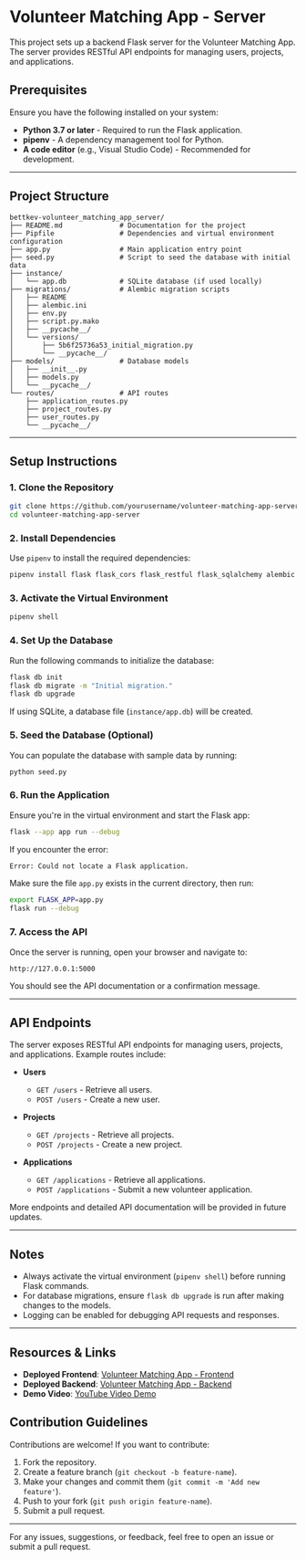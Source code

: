 # Volunteer Matching App - Server

This project sets up a backend Flask server for the Volunteer Matching App. The server provides RESTful API endpoints for managing users, projects, and applications.

## Prerequisites

Ensure you have the following installed on your system:
- **Python 3.7 or later** - Required to run the Flask application.
- **pipenv** - A dependency management tool for Python.
- **A code editor** (e.g., Visual Studio Code) - Recommended for development.

---

## Project Structure

```
bettkev-volunteer_matching_app_server/
├── README.md              # Documentation for the project
├── Pipfile                # Dependencies and virtual environment configuration
├── app.py                 # Main application entry point
├── seed.py                # Script to seed the database with initial data
├── instance/
│   └── app.db             # SQLite database (if used locally)
├── migrations/            # Alembic migration scripts
│   ├── README
│   ├── alembic.ini
│   ├── env.py
│   ├── script.py.mako
│   ├── __pycache__/
│   └── versions/
│       ├── 5b6f25736a53_initial_migration.py
│       └── __pycache__/
├── models/                # Database models
│   ├── __init__.py
│   ├── models.py
│   └── __pycache__/
└── routes/                # API routes
    ├── application_routes.py
    ├── project_routes.py
    ├── user_routes.py
    └── __pycache__/                                        
```

---

## Setup Instructions

### 1. Clone the Repository

```bash
git clone https://github.com/yourusername/volunteer-matching-app-server.git
cd volunteer-matching-app-server
```

### 2. Install Dependencies

Use `pipenv` to install the required dependencies:

```bash
pipenv install flask flask_cors flask_restful flask_sqlalchemy alembic
```

### 3. Activate the Virtual Environment

```bash
pipenv shell
```

### 4. Set Up the Database

Run the following commands to initialize the database:

```bash
flask db init
flask db migrate -m "Initial migration."
flask db upgrade
```

If using SQLite, a database file (`instance/app.db`) will be created.

### 5. Seed the Database (Optional)

You can populate the database with sample data by running:

```bash
python seed.py
```

### 6. Run the Application

Ensure you're in the virtual environment and start the Flask app:

```bash
flask --app app run --debug
```

If you encounter the error:

```bash
Error: Could not locate a Flask application.
```

Make sure the file `app.py` exists in the current directory, then run:

```bash
export FLASK_APP=app.py
flask run --debug
```

### 7. Access the API

Once the server is running, open your browser and navigate to:

```
http://127.0.0.1:5000
```

You should see the API documentation or a confirmation message.

---

## API Endpoints

The server exposes RESTful API endpoints for managing users, projects, and applications. Example routes include:

- **Users**
  - `GET /users` - Retrieve all users.
  - `POST /users` - Create a new user.

- **Projects**
  - `GET /projects` - Retrieve all projects.
  - `POST /projects` - Create a new project.

- **Applications**
  - `GET /applications` - Retrieve all applications.
  - `POST /applications` - Submit a new volunteer application.

More endpoints and detailed API documentation will be provided in future updates.

---

## Notes

- Always activate the virtual environment (`pipenv shell`) before running Flask commands.
- For database migrations, ensure `flask db upgrade` is run after making changes to the models.
- Logging can be enabled for debugging API requests and responses.

---

## Resources & Links

- **Deployed Frontend**: [Volunteer Matching App - Frontend](https://volunteer-liard.vercel.app/)
- **Deployed Backend**: [Volunteer Matching App - Backend](https://volunteer-matching-app-server.onrender.com/)
- **Demo Video**: [YouTube Video Demo](https://youtu.be/fqeVZi8tRKk)

## Contribution Guidelines

Contributions are welcome! If you want to contribute:
1. Fork the repository.
2. Create a feature branch (`git checkout -b feature-name`).
3. Make your changes and commit them (`git commit -m 'Add new feature'`).
4. Push to your fork (`git push origin feature-name`).
5. Submit a pull request.

---

For any issues, suggestions, or feedback, feel free to open an issue or submit a pull request.
